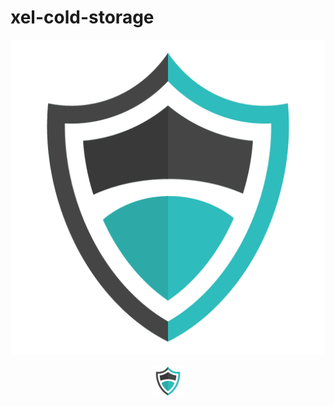 # xel-cold-storage

![LOGO](https://raw.githubusercontent.com/GTnode/xel-cold-storage/master/shield.png)

<p align="center">
  <img src="https://raw.githubusercontent.com/GTnode/xel-cold-storage/master/shield.png" width="50" title="Logo">
</p>
